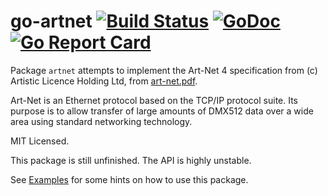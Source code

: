 go-artnet [![Build Status](https://travis-ci.org/thommahoney/go-artnet.svg?branch=master)](https://travis-ci.org/thommahoney/go-artnet) [![GoDoc](https://godoc.org/github.com/thommahoney/go-artnet?status.svg)](https://godoc.org/github.com/thommahoney/go-artnet) [![Go Report Card](https://goreportcard.com/badge/github.com/thommahoney/go-artnet)](https://goreportcard.com/report/github.com/thommahoney/go-artnet)
=======

Package `artnet` attempts to implement the Art-Net 4 specification from (c) Artistic
Licence Holding Ltd, from [art-net.pdf](http://www.artisticlicence.com/WebSiteMaster/User%20Guides/art-net.pdf).

Art-Net is an Ethernet protocol based on the TCP/IP protocol suite. Its purpose is
to allow transfer of large amounts of DMX512 data over a wide area using standard
networking technology.

MIT Licensed.

This package is still unfinished. The API is highly unstable.

See [Examples](example/) for some hints on how to use this package.